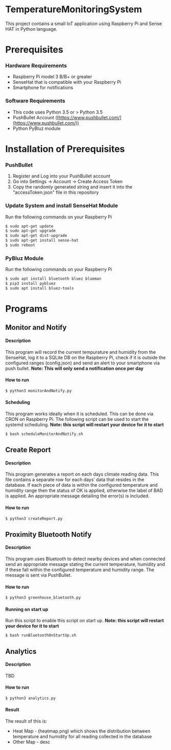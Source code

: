 # TemperatureMonitoringSystem

This project contains a small IoT application using Raspberry Pi and Sense HAT in Python language.

# Prerequisites

### Hardware Requirements
- Raspberry Pi model 3 B/B+ or greater
- SenseHat that is compatible with your Raspberry Pi
- Smartphone for notifications

### Software Requirements
- This code uses Python 3.5 or > Python 3.5
- PushBullet Account ([https://www.pushbullet.com/](https://www.pushbullet.com/))
- Python PyBluz module

# Installation of Prerequisites
### PushBullet
 1. Register and Log into your PushBullet account
 2. Go into Settings -> Account -> Create Access Token
 3. Copy the randomly generated string and insert it into the "accessToken.json" file in this repository

### Update System and install SenseHat Module
Run the following commands on your Raspberry Pi
```bash
$ sudo apt-get update
$ sudo apt-get upgrade
$ sudo apt-get dist-upgrade
$ sudo apt-get install sense-hat
$ sudo reboot
```

### PyBluz Module
Run the following commands on your Raspberry Pi
```bash
$ sudo apt install bluetooth bluez blueman
$ pip3 install pybluez
$ sudo apt install bluez-tools
```
# Programs
## Monitor and Notify
#### Description
This program will record the current tempurature and humidity from the SenseHat, log it to a SQLite DB on the Raspberry Pi, check if it is outside the configured ranges (config.json) and send an alert to your smartphone via push bullet. 
**Note: This will only send a notification once per day**
#### How to run
```bash
$ python3 monitorAndNotify.py
```
#### Scheduling
This program works ideally when it is scheduled. This can be done via CRON on Raspberry Pi. The following script can be used to start the systemd scheduling.
**Note: this script will restart your device for it to start**
```bash
$ bash scheduleMonitorAndNotify.sh
```

## Create Report
#### Description
This program generates a report on each days climate reading data. This file contains a separate row for each days’ data that resides in the database. If each piece of data is within the configured temperature and humidity range then the status of OK is applied, otherwise the label of BAD is applied. An appropriate message detailing the error(s) is included.
#### How to run
```bash
$ python3 createReport.py
```

## Proximity Bluetooth Notify
#### Description
 This program uses Bluetooth to detect nearby devices and when connected send an appropriate message stating the current temperature, humidity and if these fall within the configured temperature and humidity range. The message is sent via PushBullet.
#### How to run
```bash
$ python3 greenhouse_bluetooth.py
```
#### Running on start up
Run this script to enable this script on start up.
**Note: this script will restart your device for it to start**
```bash
$ bash runBluetoothOnStartUp.sh
```

## Analytics 
#### Description
TBD
#### How to run
```bash
$ python3 analytics.py
```
#### Result
The result of this is:
- Heat Map - (heatmap.png) which shows the distribution between temperature and humidity for all reading collected in the database
- Other Map - desc
